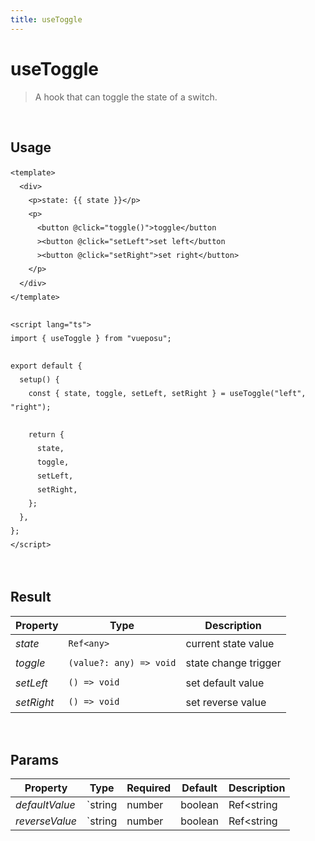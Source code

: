 ```yaml
---
title: useToggle
---
```


# useToggle

> A hook that can toggle the state of a switch.

<br />

## Usage

<script>
import UseToggleDemo from './../.vitepress/components/UseToggleDemo.vue'

export default {
  components: {
    UseToggleDemo
  }
}
</script>
<UseToggleDemo />

```vue
<template>
  <div>
    <p>state: {{ state }}</p>
    <p>
      <button @click="toggle()">toggle</button
      ><button @click="setLeft">set left</button
      ><button @click="setRight">set right</button>
    </p>
  </div>
</template>

<script lang="ts">
import { useToggle } from "vueposu";

export default {
  setup() {
    const { state, toggle, setLeft, setRight } = useToggle("left", "right");

    return {
      state,
      toggle,
      setLeft,
      setRight,
    };
  },
};
</script>
```

<br />

<style>code { line-height: 1.85em; }</style>

## Result

| Property   | Type                    | Description          |
| ---------- | ----------------------- | -------------------- |
| _state_    | `Ref<any>`              | current state value  |
| _toggle_   | `(value?: any) => void` | state change trigger |
| _setLeft_  | `() => void`            | set default value    |
| _setRight_ | `() => void`            | set reverse value    |

<br />

## Params

| Property       | Type    | Required | Default | Description |
| -------------- | ------- | -------- | ------- | ----------- |
| _defaultValue_ | `string | number   | boolean | Ref<string  | number | boolean>` | `false` | `true` | set the default value |
| _reverseValue_ | `string | number   | boolean | Ref<string  | number | boolean>` | `false` | `!defaultValue` | set the reverse value |
